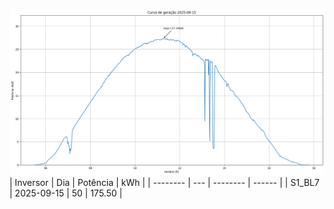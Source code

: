 ![My Image](15_09_2025-S1_BL7.png)
| Inversor | Dia | Potência | kWh    |
| -------- | --- | -------- | ------ |
| S1_BL7       | 2025-09-15  | 50       | 175.50 |